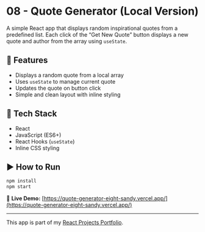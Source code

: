 # 08 - Quote Generator (Local Version)

A simple React app that displays random inspirational quotes from a predefined list. Each click of the “Get New Quote” button displays a new quote and author from the array using `useState`.

## 🚀 Features

- Displays a random quote from a local array
- Uses `useState` to manage current quote
- Updates the quote on button click
- Simple and clean layout with inline styling

## 🧠 Tech Stack

- React
- JavaScript (ES6+)
- React Hooks (`useState`)
- Inline CSS styling

## ▶️ How to Run

```bash
npm install
npm start
```


🔗 **Live Demo:** [https://quote-generator-eight-sandy.vercel.app/](https://quote-generator-eight-sandy.vercel.app/)

---


This app is part of my [React Projects Portfolio](https://github.com/abhishekdevelops/react-projects-portfolio).
